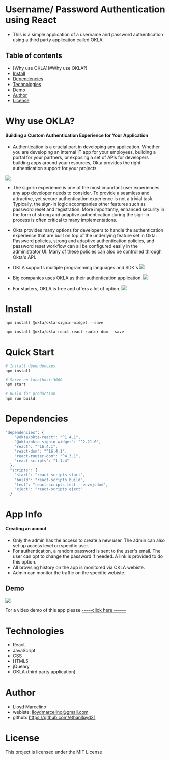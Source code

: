 # Username/ Password Authentication using React
- This is a simple application of a username and password authentication using a third party application called OKLA.

## Table of contents
- [Why use OKLA](#Why use OKLA?)
- [Install](#Install)
- [Dependencies](##Dependencies)
- [Technologies](##Technologies)
- [Demo](##Demo)
- [Author](##Author)
- [License](##License)


# Why use OKLA?
#### Building a Custom Authentication Experience for Your Application
- Authentication is a crucial part in developing any application. Whether you are developing an internal IT app for your employees, building a portal for your partners, or exposing a set of APIs for developers building apps around your resources, Okta provides the right authentication support for your projects.

![](public/img/shoepic.PNG)

- The sign-in experience is one of the most important user experiences any app developer needs to consider. To provide a seamless and attractive, yet secure authentication experience is not a trivial task. Typically, the sign-in logic accompanies other features such as password reset and registration. More importantly, enhanced security in the form of strong and adaptive authentication during the sign-in process is often critical to many implementations.

- Okta provides many options for developers to handle the authentication experience that are built on top of the underlying feature set in Okta. Password policies, strong and adaptive authentication policies, and password reset workflow can all be configured easily in the administrator UI. Many of these policies can also be controlled through Okta's API.

- OKLA supports multiple programming languages and SDK's
![](images/language.PNG)


- Big companies uses OKLA as their authentication application. 
![](images/fox.PNG)

- For starters, OKLA is free and offers a lot of option.
![](images/free_okla.PNG)

# Install

``` javascript
npm install @okta/okta-signin-widget --save

npm install @okta/okta-react react-router-dom --save
```

# Quick Start

``` bash
# Install dependencies
npm install

# Serve on localhost:3000
npm start

# Build for production
npm run build
```

# Dependencies 

``` javascript
"dependencies": {
    "@okta/okta-react": "^1.4.1",
    "@okta/okta-signin-widget": "^2.21.0",
    "react": "^16.4.1",
    "react-dom": "^16.4.1",
    "react-router-dom": "^4.3.1",
    "react-scripts": "1.1.4"
  },
  "scripts": {
    "start": "react-scripts start",
    "build": "react-scripts build",
    "test": "react-scripts test --env=jsdom",
    "eject": "react-scripts eject"
  }

```

# App Info
#### Creating an accout
- Only the admin has the access to create a new user. The admin can also set up access level on specific user. 
- For authentication, a random password is sent to the user's email. The user can opt to change the password if needed. A link is provided to do this option. 
- All browsing history on the app is monitored via OKLA webiste. 
- Admin can monitor the traffic on the specific webiste. 

## Demo
![](public/img/shoepic.PNG)

For a video demo of this app please <a href="https://drive.google.com/file/d/1eDSKRQAmc2IHXGoJa4_wgPZwCiV5diBf/view"> -----click here ------  </a>

# Technologies
- React
- JavaScript
- CSS
- HTML5
- jQueary
- OKLA (third party application)

# Author
- Lloyd Marcelino
- webiste: lloydmarcelino@gmail.com
- github: https://github.com/ethanlloyd21

# License

This project is licensed under the MIT License
